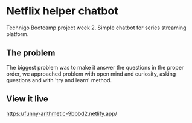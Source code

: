# Netflix helper chatbot

Technigo Bootcamp project week 2. Simple chatbot for series streaming platform. 

## The problem

The biggest problem was to make it answer the questions in the proper order, we approached problem with open mind and curiosity, asking questions and with 'try and learn' method.


## View it live

https://funny-arithmetic-9bbbd2.netlify.app/
